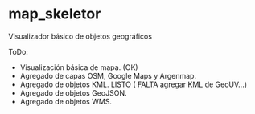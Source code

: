# map_skeletor
Visualizador básico de objetos geográficos


ToDo:

- Visualización básica de mapa. (OK)
- Agregado de capas OSM, Google Maps y Argenmap.
- Agregado de objetos KML. LISTO ( FALTA agregar KML de GeoUV...) 
- Agregado de objetos GeoJSON.
- Agregado de objetos WMS.


